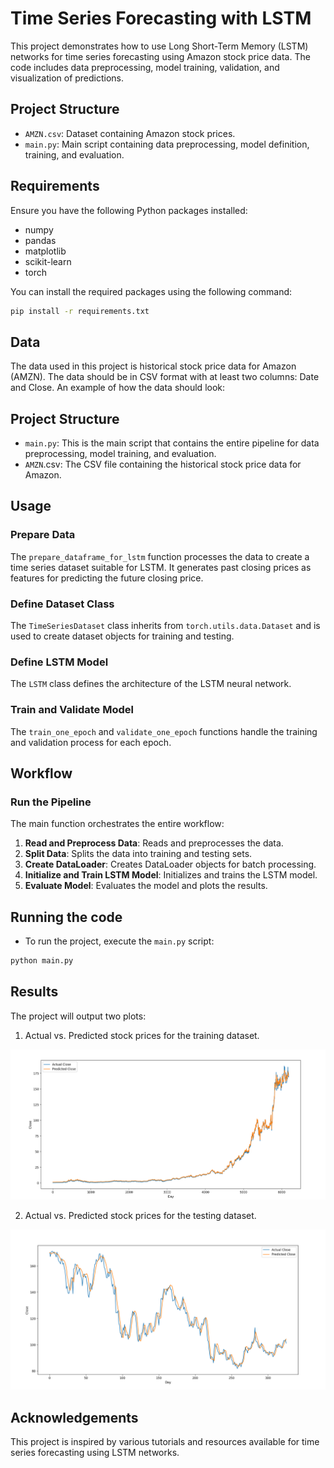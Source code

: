 # Time Series Forecasting with LSTM

This project demonstrates how to use Long Short-Term Memory (LSTM) networks for time series forecasting using Amazon stock price data. The code includes data preprocessing, model training, validation, and visualization of predictions.

## Project Structure

- `AMZN.csv`: Dataset containing Amazon stock prices.
- `main.py`: Main script containing data preprocessing, model definition, training, and evaluation.

## Requirements

Ensure you have the following Python packages installed:

- numpy
- pandas
- matplotlib
- scikit-learn
- torch

You can install the required packages using the following command:

```sh
pip install -r requirements.txt
```

## Data

The data used in this project is historical stock price data for Amazon (AMZN). The data should be in CSV format with at least two columns: Date and Close. An example of how the data should look:


## Project Structure

- `main.py`: This is the main script that contains the entire pipeline for data preprocessing, model training, and evaluation.
- `AMZN`.csv: The CSV file containing the historical stock price data for Amazon.

## Usage

### Prepare Data

The `prepare_dataframe_for_lstm` function processes the data to create a time series dataset suitable for LSTM. It generates past closing prices as features for predicting the future closing price.

### Define Dataset Class

The `TimeSeriesDataset` class inherits from `torch.utils.data.Dataset` and is used to create dataset objects for training and testing.

### Define LSTM Model

The `LSTM` class defines the architecture of the LSTM neural network.

### Train and Validate Model

The `train_one_epoch` and `validate_one_epoch` functions handle the training and validation process for each epoch.

## Workflow

### Run the Pipeline

The main function orchestrates the entire workflow:

1. **Read and Preprocess Data**: Reads and preprocesses the data.
2. **Split Data**: Splits the data into training and testing sets.
3. **Create DataLoader**: Creates DataLoader objects for batch processing.
4. **Initialize and Train LSTM Model**: Initializes and trains the LSTM model.
5. **Evaluate Model**: Evaluates the model and plots the results.

## Running the code
- To run the project, execute the `main.py` script:

```sh
python main.py
```

## Results
The project will output two plots:
1. Actual vs. Predicted stock prices for the training dataset.

![image](https://github.com/saurav-dhait/stock_price_prediction_lstm/blob/main/img/1.png)

2. Actual vs. Predicted stock prices for the testing dataset.

![image](https://github.com/saurav-dhait/stock_price_prediction_lstm/blob/main/img/2.png)
## Acknowledgements
This project is inspired by various tutorials and resources available for time series forecasting using LSTM networks.